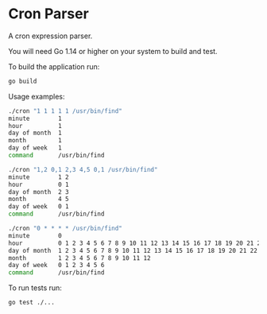 # Cron Parser
A cron expression parser.

You will need Go 1.14 or higher on your system to build and test.

To build the application run:

```bash
go build
```

Usage examples:

```bash
./cron "1 1 1 1 1 /usr/bin/find"
minute        1
hour          1
day of month  1
month         1
day of week   1
command       /usr/bin/find
```

```bash
./cron "1,2 0,1 2,3 4,5 0,1 /usr/bin/find"
minute        1 2
hour          0 1
day of month  2 3
month         4 5
day of week   0 1
command       /usr/bin/find
```

```bash
./cron "0 * * * * /usr/bin/find"
minute        0
hour          0 1 2 3 4 5 6 7 8 9 10 11 12 13 14 15 16 17 18 19 20 21 22 23
day of month  1 2 3 4 5 6 7 8 9 10 11 12 13 14 15 16 17 18 19 20 21 22 23 24 25 26 27 28 29 30 31
month         1 2 3 4 5 6 7 8 9 10 11 12
day of week   0 1 2 3 4 5 6
command       /usr/bin/find
```

To run tests run:

```bash
go test ./...
```